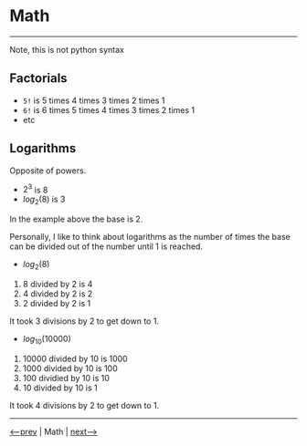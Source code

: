 # Math

---

Note, this is not python syntax

## Factorials

- `5!` is 5 times 4 times 3 times 2 times 1
- `6!` is 6 times 5 times 4 times 3 times 2 times 1
- etc

## Logarithms

Opposite of powers.

- $2^3$ is 8
- $log_{2}(8)$ is 3

In the example above the base is 2.

Personally, I like to think about logarithms as the number of times the base can be divided out of the number until 1 is reached.

- $log_{2}(8)$

1. 8 divided by 2 is 4
2. 4 divided by 2 is 2
3. 2 divided by 2 is 1

It took 3 divisions by 2 to get down to 1.

- $log_{10}(10000)$
  
1. 10000 divided by 10 is 1000
2. 1000 divided by 10 is 100
3. 100 dividied by 10 is 10
4. 10 divided by 10 is 1

It took 4 divisions by 2 to get down to 1.

---

[<--prev](./comparisons.md) | Math | [next-->](./bases.md)
